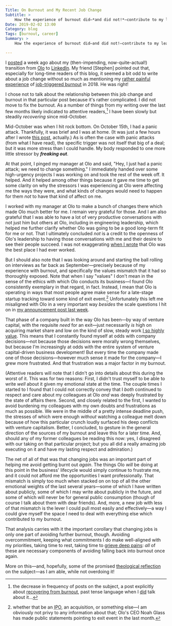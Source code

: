 ```yaml
---
Title: On Burnout and My Recent Job Change
Subtitle: >
    How the experience of burnout did—*and did not!*—contribute to my leaving Olo for LinkedIn.
Date: 2019-02-02 13:00
Category: blog
Tags: [burnout, career]
Summary: >
    How the experience of burnout did—and did not!—contribute to my leaving Olo for LinkedIn.

---
```


I [posted][new job post] a week ago about my (then-impending, now-quite-actual!) transition from [Olo] to [LinkedIn]. My friend [Stephen] pointed out that, especially for long-time readers of this blog, it seemed a bit odd to write about a job change without so much as mentioning my [rather painful experience][symptoms] of [job-triggered burnout] in 2018. He was right!

[new job post]: https://www.chriskrycho.com/2019/a-new-job.html
[Olo]: https://www.olo.com
[LinkedIn]: https://linkedin.com
[symptoms]: https://www.chriskrycho.com/2018/burnout-symptoms.html
[job-triggered burnout]: https://www.chriskrycho.com/2018/dealing-with-burnout-in-public.html

I chose not to talk about the relationship between this job change and burnout in that particular post because it's rather complicated. I did not move to fix the burnout. As a number of things from my writing over the last few months likely indicated to attentive readers,[^attentive] I have been slowly but steadily *recovering* since mid-October.

[^attentive]: the decrease in frequency of posts on the subject, a post explicitly about [recovering from burnout], past tense language when I [did][2018 post] talk about it…

[recovering from burnout]: http://www.chriskrycho.com/2018/stewarding-my-reserves.html
[2018 post]: https://www.chriskrycho.com/2018/some-closing-thoughts.html

Mid-October was when I hit rock bottom. On October 15th, I had a panic attack. Thankfully, it was brief and I was at home. (It was just a few hours after I wrote [this post], actually.) As is often the case with panic attacks (from what I have read), the specific trigger was not itself that big of a deal; but it was more stress than I could handle. My body responded to one more little stressor by ***freaking out***.

At that point, I pinged my manager at Olo and said, "Hey, I just had a panic attack; we need to change something." I immediately handed over some high-urgency projects I was working on and took the rest of the week off. It helped. And it helped among other things because it gave me time to get some clarity on why the stressors I was experiencing at Olo were affecting me the ways they were, and what kinds of changes would need to happen for them *not* to have that kind of affect on me.

[this post]: https://www.chriskrycho.com/2018/neither-being-dumb-nor-giving-in.html

I worked with my manager at Olo to make a bunch of changes there which made Olo much better for me. I remain very grateful for those. And I am also grateful that I was able to have a lot of very productive conversations with not just him but others at Olo, including in engineering leadership, which helped me further clarify whether Olo was going to be a good long-term fit for me or not. That I ultimately concluded <i>not</i> is a credit to the openness of Olo's leadership to having those conversations with me and their desire to see their people succeed. I was not exaggerating [when I wrote][new job post] that Olo was the best place I had ever worked.

But I should also note that I was looking around and starting the ball rolling on interviews as far back as September—precisely because of my experience with burnout, and specifically the values mismatch that it had so thoroughly exposed. Note that when I say "values" I don't mean in the sense of the ethics with which Olo conducts its business—I found Olo consistently exemplary in that regard, in fact. Instead, I mean that Olo is operating in ways that most people agree make sense for a late-stage startup tracking toward some kind of exit event.[^exit] Unfortunately this left me misaligned with Olo in a very important way *besides* the scale questions I hit on in [my announcement post last week][new job post].

[^exit]: whether that be an <abbr title="initial public offering">IPO</abbr>, an acquisition, or something else—I am obviously not privy to any information about that; Olo's CEO Noah Glass has made public statements pointing to exit event in the last month.

That phase of a company built in the way Olo has been—by way of venture capital, with the requisite *need* for an exit—just necessarily *is* high on acquiring market share and low on the kind of slow, steady work [I so highly value][ws]. This means that I constantly found myself at odds with company decisions—not because those decisions were morally wrong themselves, but because I'm increasingly at odds with the entire system of venture capital-driven business development! But every time the company made one of those decisions—however much sense it made for the company—I grew more frustrated. And that frustration was a major factor in my burnout.

[ws]: https://winningslowly.org

(Attentive readers will note that I didn't go into details about this during the worst of it. This was for two reasons: First, I didn't trust myself to be able to write *well* about it given my emotional state at the time. The couple times I started to I found that I could not correctly convey that I *both* continued to respect and care about my colleagues at Olo *and* was deeply frustrated by the state of affairs there. Second, and closely related to the first, I wanted to avoid burdening my colleagues with my own doubts and frustrations as much as possible. We were in the middle of a pretty intense deadline push, the stresses of which were enough *without* watching a colleague melt down because of how this particular crunch loudly surfaced his deep conflicts with venture capitalism. Better, I concluded, to gesture in the general direction of the sources of my burnout and leave this for a later time. And, should any of my former colleagues be reading this now: yes, I disagreed with our taking on that particular project; but you all did a really amazing job executing on it and have my lasting respect and admiration.)

The net of all of that was that changing jobs was an important part of helping me avoid getting burnt out *again*. The things Olo *will* be doing at this point in the business' lifecycle would simply continue to frustrate me, and it could not afford me the opportunities I want professionally. That mismatch is simply too much when stacked on on top of all the other emotional weights of the last several years—some of which I have written about publicly, some of which I may write about publicly in the future, and some of which will never be for general public consumption (though of course I talk about them with dear friends). And, more, a new job with less of that mismatch is the lever I could pull most easily and effectively—a way I could give myself the space I need to deal with everything else which contributed to my burnout.

That analysis carries with it the important corollary that changing jobs is only one part of avoiding further burnout, though. Avoiding overcommitment, keeping what commitments I do make well-aligned with my priorities, taking time to rest, taking time to [grieve deep pains][poem]: *all* of these are necessary components of avoiding falling back into burnout once again.

[poem]: https://www.chriskrycho.com/2019/time-does-not-heal.html

More on this—and, hopefully, some of the promised [theological reflection] on the subject—as I am able, while not overdoing it!

[theological reflection]: https://www.chriskrycho.com/2018/dealing-with-burnout-in-public.html
